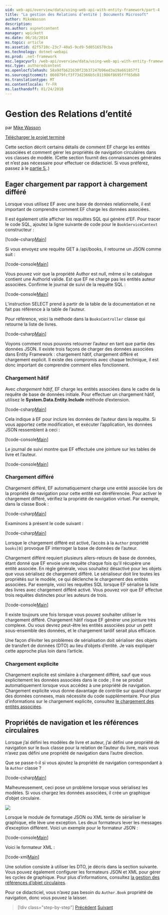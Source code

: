 ```yaml
---
uid: web-api/overview/data/using-web-api-with-entity-framework/part-4
title: "La gestion des Relations d’entité | Documents Microsoft"
author: MikeWasson
description: 
ms.author: aspnetcontent
manager: wpickett
ms.date: 06/16/2014
ms.topic: article
ms.assetid: d2f5710c-23c7-40a5-9cd9-5d0516570cba
ms.technology: dotnet-webapi
ms.prod: .net-framework
msc.legacyurl: /web-api/overview/data/using-web-api-with-entity-framework/part-4
msc.type: authoredcontent
ms.openlocfilehash: 58a9dfb621630f23b37247b96ed3a19a661857f1
ms.sourcegitcommit: 060879fcf3f73d2366b5c811986f8695fff65db8
ms.translationtype: MT
ms.contentlocale: fr-FR
ms.lasthandoff: 01/24/2018
---
```

<a name="handling-entity-relations"></a>Gestion des Relations d’entité
====================
par [Mike Wasson](https://github.com/MikeWasson)

[Télécharger le projet terminé](https://github.com/MikeWasson/BookService)

Cette section décrit certains détails de comment EF charge les entités associées et comment gérer les propriétés de navigation circulaires dans vos classes de modèle. (Cette section fournit des connaissances générales et n’est pas nécessaire pour effectuer ce didacticiel. Si vous préférez, passez à le [partie 5.](part-5.md).)

## <a name="eager-loading-versus-lazy-loading"></a>Eager chargement par rapport à chargement différé

Lorsque vous utilisez EF avec une base de données relationnelle, il est important de comprendre comment EF charge les données associées.

Il est également utile afficher les requêtes SQL qui génère d’EF. Pour tracer le code SQL, ajoutez la ligne suivante de code pour le `BookServiceContext` constructeur :

[!code-csharp[Main](part-4/samples/sample1.cs)]

Si vous envoyez une requête GET à /api/books, il retourne un JSON comme suit :

[!code-console[Main](part-4/samples/sample2.cmd)]

Vous pouvez voir que la propriété Author est null, même si le catalogue contient une AuthorId valide. Est que EF ne charge pas les entités auteur associées. Confirme le journal de suivi de la requête SQL :

[!code-console[Main](part-4/samples/sample3.sql)]

L’instruction SELECT prend à partir de la table de la documentation et ne fait pas référence à la table de l’auteur.

Pour référence, voici la méthode dans la `BooksController` classe qui retourne la liste de livres.

[!code-csharp[Main](part-4/samples/sample4.cs)]

Voyons comment nous pouvons retourner l’auteur en tant que partie des données JSON. Il existe trois façons de charger des données associées dans Entity Framework : chargement hâtif, chargement différé et chargement explicit. Il existe des compromis avec chaque technique, il est donc important de comprendre comment elles fonctionnent.

### <a name="eager-loading"></a>Chargement hâtif

Avec *chargement hâtif*, EF charge les entités associées dans le cadre de la requête de base de données initiale. Pour effectuer un chargement hâtif, utilisez le **System.Data.Entity.Include** méthode d’extension.

[!code-csharp[Main](part-4/samples/sample5.cs)]

Cela indique à EF pour inclure les données de l’auteur dans la requête. Si vous apportez cette modification, et exécuter l’application, les données JSON ressemblent à ceci :

[!code-console[Main](part-4/samples/sample6.cmd)]

Le journal de suivi montre que EF effectuée une jointure sur les tables de livre et l’auteur.

[!code-console[Main](part-4/samples/sample7.cmd)]

### <a name="lazy-loading"></a>Chargement différé

Chargement différé, EF automatiquement charge une entité associée lors de la propriété de navigation pour cette entité est déréférencée. Pour activer le chargement différé, vérifiez la propriété de navigation virtuel. Par exemple, dans la classe Book :

[!code-csharp[Main](part-4/samples/sample8.cs?highlight=6)]

Examinons à présent le code suivant :

[!code-csharp[Main](part-4/samples/sample9.cs)]

Lorsque le chargement différé est activé, l’accès à la `Author` propriété `books[0]` provoque EF interroger la base de données de l’auteur.

Chargement différé requiert plusieurs allers-retours de base de données, étant donné que EF envoie une requête chaque fois qu’il récupère une entité associée. En règle générale, vous souhaitez désactivé pour les objets que vous sérialisez de chargement différé. Le sérialiseur doit lire toutes les propriétés sur le modèle, ce qui déclenche le chargement des entités associées. Par exemple, voici les requêtes SQL lorsque EF sérialise la liste des livres avec chargement différé activé. Vous pouvez voir que EF effectue trois requêtes distinctes pour les auteurs de trois.

[!code-console[Main](part-4/samples/sample10.sql)]

Il existe toujours une fois lorsque vous pouvez souhaiter utiliser le chargement différé. Chargement hâtif risque EF générer une jointure très complexe. Ou vous devrez peut-être les entités associées pour un petit sous-ensemble des données, et le chargement tardif serait plus efficace.

Une façon d’éviter les problèmes de sérialisation doit sérialiser des objets de transfert de données (DTO) au lieu d’objets d’entité. Je vais expliquer cette approche plus loin dans l’article.

### <a name="explicit-loading"></a>Chargement explicite

Chargement explicite est similaire à chargement différé, sauf que vous explicitement les données associées dans le code ; Il ne se produit automatiquement lorsque vous accédez à une propriété de navigation. Chargement explicite vous donne davantage de contrôle sur quand charger des données connexes, mais nécessite du code supplémentaire. Pour plus d’informations sur le chargement explicite, consultez [le chargement des entités associées](https://msdn.microsoft.com/data/jj574232#explicit).

## <a name="navigation-properties-and-circular-references"></a>Propriétés de navigation et les références circulaires

Lorsque j’ai défini les modèles de livre et auteur, j’ai défini une propriété de navigation sur le `Book` classe pour la relation de l’auteur du livre, mais vous n’avez pas défini une propriété de navigation dans l’autre direction.

Que se passe-t-il si vous ajoutez la propriété de navigation correspondant à la `Author` classe ?

[!code-csharp[Main](part-4/samples/sample11.cs?highlight=7)]

Malheureusement, ceci pose un problème lorsque vous sérialisez les modèles. Si vous chargez les données associées, il crée un graphique d’objet circulaire.

![](part-4/_static/image1.png)

Lorsque le module de formatage JSON ou XML tente de sérialiser le graphique, elle lève une exception. Les deux formateurs lever les messages d’exception différent. Voici un exemple pour le formateur JSON :

[!code-console[Main](part-4/samples/sample12.cmd)]

Voici le formateur XML :

[!code-xml[Main](part-4/samples/sample13.xml)]

Une solution consiste à utiliser les DTO, je décris dans la section suivante. Vous pouvez également configurer les formateurs JSON et XML pour gérer les cycles de graphique. Pour plus d’informations, consultez [la gestion des références d’objet circulaires](../../formats-and-model-binding/json-and-xml-serialization.md#handling_circular_object_references).

Pour ce didacticiel, vous n’avez pas besoin du `Author.Book` propriété de navigation, donc vous pouvez la laisser.

>[!div class="step-by-step"]
[Précédent](part-3.md)
[Suivant](part-5.md)
